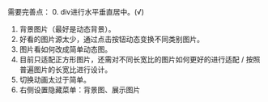 需要完善点：
  0. div进行水平垂直居中。(√)
  1. 背景图片（最好是动态背景）。
  2. 好看的图片源太少，通过点击按钮动态变换不同类别图片。
  3. 图片看如何改成简单动态图。
  4. 目前只适配正方形图片，还需对不同长宽比的图片如何更好的进行适配 / 按照普遍图片的长宽比进行设计。
  5. 切换动画太过于简单。
  6. 右侧设置隐藏菜单：背景图、展示图片
